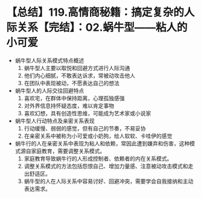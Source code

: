 # 【总结】119.高情商秘籍：搞定复杂的人际关系【完结】：02.蜗牛型——粘人的小可爱

-   蜗牛型人际关系模式特点概述
    1.  蜗牛型人主要以取悦和回避方式进行人际沟通
    2.  他们内心细腻，不敢表达诉求，常被动攻击他人
    3.  在团队中表现被动，不愿表达自己的想法
-   蜗牛型人的人际交往回避特点
    1.  喜欢宅，在群体中保持距离，心理孤独感强
    2.  对外界信息持怀疑态度，难以肯定事物
    3.  喜欢幻想，具有创造性思维，可能成为艺术家或小说家
-   蜗牛型人行动特点及亲密关系表现
    1.  行动缓慢、弱弱的感觉，但有自己的节奏，不易妥协
    2.  在亲密关系中被称为小可爱或小奶狗，给人软软、卡哇伊的感觉
-   蜗牛行的人在亲密关系中表现为粘人和依赖，常因此遭到嫌弃和伤害，这种模式源自家庭教育，需要调整关系模式。
    1.  家庭教育导致蜗牛行的人形成控制者、依赖者的内在关系模式。
    2.  调整关系模式的方法包括怨恨自己、增加力量感、注意被动攻击模式和走出舒适区。
    3.  蜗牛型的人在人际关系中容易讨好、回避冲突，需要学会自我接纳和主动表达需求。